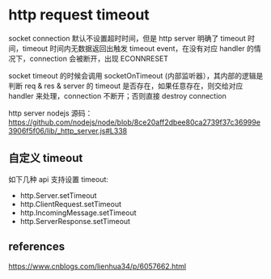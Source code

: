 # http request timeout

socket connection 默认不设置超时时间，但是 http server 明确了 timeout 时间，timeout 时间内无数据返回出触发 timeout event，在没有对应 handler 的情况下，connection 会被断开，出现 ECONNRESET

socket timeout 的时候会调用 socketOnTimeout (内部监听器），其内部的逻辑是判断 req & res & server 的 timeout 是否存在，如果任意存在，则交给对应 handler 来处理，connection 不断开；否则直接 destroy connection

http server nodejs 源码：
https://github.com/nodejs/node/blob/8ce20aff2dbee80ca2739f37c36999e3906f5f06/lib/_http_server.js#L338

## 自定义 timeout

如下几种 api 支持设置 timeout:
- http.Server.setTimeout
- http.ClientRequest.setTimeout
- http.IncomingMessage.setTimeout
- http.ServerResponse.setTimeout

## references
https://www.cnblogs.com/lienhua34/p/6057662.html
